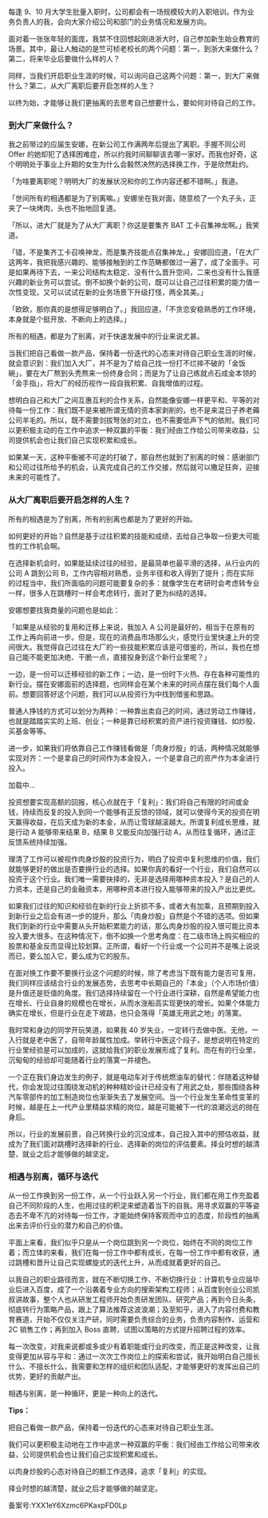 每逢 9、10 月大学生批量入职时，公司都会有一场规模较大的入职培训。作为业务负责人的我，会向大家介绍公司和部门的业务情况和发展方向。

面对着一张张年轻的面庞，我禁不住回想起刚进浙大时，自己参加新生始业教育的场景。其中，最让人触动的是竺可桢老校长的两个问题：第一，到浙大来做什么？第二，将来毕业后要做什么样的人？

同样，当我们开启职业生涯的时候，可以询问自己这两个问题：第一，到大厂来做什么？第二，从大厂离职后要开启怎样的人生？

以终为始，才能够让我们更抽离的去思考自己想要什么，要如何对待自己的工作。

### 到大厂来做什么？

我之前带过的应届生安娜，在新公司工作满两年后提出了离职。手握不同公司 Offer 的她却犯了选择困难症，所以约我时间聊聊该去哪一家好。而我也好奇，这个明明处于事业上升期的女生为什么会毅然决然的选择换工作，于是欣然赴约。

「为啥要离职呢？明明大厂的发展状况和你的工作内容还都不错啊。」我道。

「世间所有的相遇都是为了别离嘛。」安娜坐在我对面，随意梳了一个丸子头，正夹了一块烤肉，头也不抬地回复道。

「所以，进大厂就是为了从大厂离职？你这是要集齐 BAT 工卡召集神龙啊。」我笑道。

「错，不是集齐工卡召唤神龙，而是集齐技能点召集神龙。」安娜回应道，「在大厂这两年，我把我感兴趣的、能够接触到的工作范畴都做过一遍了，成了全面手。可是如果再待下去，一来公司结构太稳定、没有什么晋升空间，二来也没有什么我感兴趣的新业务可以尝试。倒不如换个新的公司，既可以让自己过往积累的能力值一次性变现，又可以试试在新的业务场景下升级打怪，两全其美。」

「欧欧，那你真的是想得足够明白了。」我回应道，「不贪恋安稳熟悉的工作环境，本身就是个挺开放、不断向上的选择。」

所有的相遇，都是为了别离，对于快速发展中的行业来说尤甚。

当我们把自己看做一款产品，保持着一份迭代的心态来对待自己职业生涯的时候，就会意识到：我们加入大厂，并不是为了给自己找一份打不烂摔不破的「金饭碗」，要在大厂熬到头秃熬来一份终身合同；而是为了让自己练就点石成金本领的「金手指」，将大厂的经历视作一段自我积累、自我增值的过程。

想明白自己和大厂之间互惠互利的合作关系，自然能像安娜一样更平和、平等的对待每一份工作：我们既不是来被所谓无情的资本家剥削的，也不是来混日子养老薅公司羊毛的。所以，既不需要剑拔弩张的对立，也不需要低声下气的依附。我们可以更积极主动的在工作中追求一种双赢的平衡：我们经由工作给公司带来收益，公司提供机会也让我们自己实现积累和成长。

如果某一天，这种平衡被不可逆的打破了，那自然也就到了别离的时候：感谢部门和公司过往所给予的机会，认真完成自己的工作交接，然后就可以撒足狂奔，迎接未来的可能性了。

### 从大厂离职后要开启怎样的人生？

所有的相遇是为了别离，所有的别离也都是为了更好的开始。

如何更好的开始？自然是基于过往积累的技能和成绩，去给自己争取一份更大可能性的工作机会啊。

在选择新机会时，如果能延续过往的经验，是最简单也最平滑的选择，从行业内的公司 A 跳到公司 B，工作内容相对熟悉，业务半径和收入得到了提升；而在实际的过程当中，我们所面临的问题可能要复杂的多：就像学生在考研时会考虑转专业一样，很多人在跳槽时一样会考虑转行，面对了更为纠结的选择。

安娜想要找我商量的问题也是如此：

「如果是从经验的复用和迁移上来说，我加入 A 公司是最好的，相当于在原有的工作上再向前进一步。但是，现在的消费品市场那么火，感觉行业里快速上升的空间很大。我觉得自己过往在大厂的一些技能积累应该是可借鉴的，所以，我也在想自己能不能更加决绝、干脆一点，直接投身到这个新行业里呢？」

一边，是一份可以迁移经验的新工作；一边，是一份时下火热、存在各种可能性的新行业。摆在安娜面前的选择题，也同样会在某个未来的时间点摆在我们每个人面前。想要回答好这个问题，我们可以从投资行为中找到借鉴和思路。

普通人挣钱的方式可以划分为两种：一种靠出卖自己的时间，通过劳动工作赚钱，也就是踏踏实实的上班、创业；一种是靠已经积累的资产进行投资赚钱、如炒股、买基金等等。

进一步，如果我们将依靠自己工作赚钱看做是「肉身炒股」的话，两种情况就能够实现对齐：一个是拿自己的时间作为本金投入，一个是拿自己的资产作为本金进行投入。

加载中...

投资想要实现高额的回报，核心点就在于「复利」：我们将自己有限的时间或金钱，持续而反复的投入到同一个能够有正反馈的领域，就可以使得今天的投资在明天赢得收益，在后天成为新的本金，从而让雪球越滚越大。所谓复利成长思维，就是行动 A 能够带来结果 B，结果 B 又能反向加强行动 A，从而往复循环，通过正反馈系统持续加强。

理清了工作可以被视作肉身炒股的投资行为，明白了投资中复利思维的价值，我们就能够更好的做出是否要换行业的选择。如果你真的看好一个行业，我们自然可以投资于这个行业。我们唯一需要抉择的，无非是选择用哪种资本投入？是自己的人力资本，还是自己的金融资本，用哪种资本进行投入能够带来的投入产出比更优。

如果我们过往的知识和经验在新的行业上折损不多，或者大有加乘，且预期到投入到新行业之后会有进一步的提升，那么「肉身炒股」自然是个不错的选项。但如果我们到新的行业中需要从头开始积累能力的话，那么肉身炒股的投入很可能比资本投入要大很多。在这种情况下，倒不如换一个思考角度：在二级市场上购买相应的股票和基金反而显得比较划算。正所谓，看好一个行业或一个公司并不是嘴上说说而已，要么加入它，要么成为它的股东。

在面对换工作要不要换行业这个问题的时候，除了考虑当下既有能力是否可复用，我们同样应该结合行业的发展态势，去思考中长期自己的「本金」（个人市场价值）是升值还是贬值的角度。我们选择持续留在一个行业进行深耕，自然是希望能力也在增长、行业自身的规模也在增长，从而水涨船高实现更快的增长。如果个体能力确实在增长，但是行业在走下坡路，也只会落得「英雄无用武之地」的落寞。

我时常和身边的同学开玩笑道，如果我 40 岁失业，一定转行去做中医。无他，一入行就是老中医了，自带年龄属性加成。举转行中医这个段子，是想说明在特定的行业里经验是可以加成的，这就给我们的职业发展形成了复利。而在有的行业里，沉甸甸的经验却可能随着行业的落寞一并褪色。

一个正在我们身边发生的例子，就是电动车对于传统燃油车的替代：伴随着这种替代，你会发现过往围绕发动机的种种精妙设计已经没有了用武之处，那些围绕各种汽车零部件的加工制造岗位也渐渐失去了发展空间。当一个行业发生革命性变革的时候，越是在上一代产业里精益求精的岗位，越是可能被下一代的浪潮远远的抛在身后。

所以，行业的发展前景，自己转换行业的沉没成本，自己投入其中的预估收益，就成为了我们面对跳槽时选择新的行业、选择新的岗位的评估要素。择业时想的越清楚，就业之后才能够做的越坚定。

### 相遇与别离，循环与迭代

从一份工作换到另一份工作，从一个行业跃入另一个行业，我们都在用工作充盈着自己不同阶段的人生，也用过往的积淀来塑造着当下的自我。用寻求双赢的平等姿态去不卑不亢的对待每一份工作，才能始终保持客观而中立的态度，阶段性的抽离出来去评价行业的潜力和自己的价值。

平面上来看，我们似乎只是从一个岗位跳到另一个岗位，始终在不同的岗位工作着；而立体的来看，我们在每一份工作中都有成长，在每一份工作中都有收获，通过跳槽和晋升让自己实现螺旋式的迭代上升，从而成就着更好的自己。

以我自己的职业路径而言，就在不断切换工作、不断切换行业：计算机专业应届毕业后进入百度，成了一个沿袭着专业方向的搜索架构工程师；从百度到创业公司凯叔讲故事，整个人也从研发工程师开始负责研发团队、研究产品；再到今日头条，彻底转行为策略产品，跟上了算法推荐这波浪潮；及至知乎，进入了内容付费和教育赛道，开始不仅仅关注产研，同时需要负责综合的业务，负责内容制作、运营和 2C 销售工作；再到加入 Boss 直聘，试图以策略的方式提升招聘过程的效率。

每一次改变，对我来说都或多或少有着职能或行业的改变，而正是这种改变，让我变得更加从容与平和：通过一次次工作岗位上的探索和尝试，我开始明白自己擅长什么、不擅长什么，我需要和怎样的组织和团队适配，才能够更好的发挥出自己的优势，更好的贡献产出。

相遇与别离，是一种循环，更是一种向上的迭代。

**Tips：**

把自己看做一款产品，保持着一份迭代的心态来对待自己职业生涯。

我们可以更积极主动地在工作中追求一种双赢的平衡：我们经由工作给公司带来收益，公司提供机会也让我们自己实现积累和成长。

以肉身炒股的心态对待自己的额工作选择，追求「复利」的实现。

择业时想的越清楚，就业之后才能够做的越坚定。

备案号:YXX1eY6Xzmc6PKaxpFD0Lp